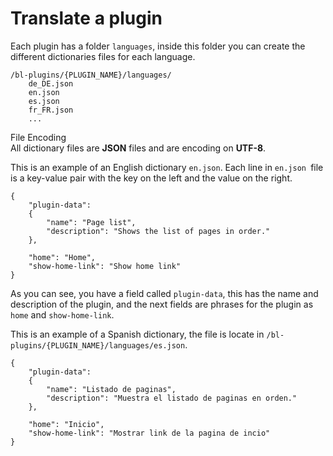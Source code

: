 # Translate a plugin
<!-- position: 1 -->

Each plugin has a folder `languages`, inside this folder you can create the different dictionaries files for each language.

```
/bl-plugins/{PLUGIN_NAME}/languages/
	de_DE.json
	en.json
	es.json
	fr_FR.json
	...
```

<div class="note">
<div class="title">File Encoding</div>
All dictionary files are <b>JSON</b> files and are encoding on <b>UTF-8</b>.
</div>

This is an example of an English dictionary `en.json`. Each line in `en.json `file is a key-value pair with the key on the left and the value on the right.

```
{
	"plugin-data":
	{
		"name": "Page list",
		"description": "Shows the list of pages in order."
	},

	"home": "Home",
	"show-home-link": "Show home link"
}
```

As you can see, you have a field called `plugin-data`, this has the name and description of the plugin, and the next fields are phrases for the plugin as `home` and `show-home-link`.

This is an example of a Spanish dictionary, the file is locate in `/bl-plugins/{PLUGIN_NAME}/languages/es.json`.

```
{
	"plugin-data":
	{
		"name": "Listado de paginas",
		"description": "Muestra el listado de paginas en orden."
	},

	"home": "Inicio",
	"show-home-link": "Mostrar link de la pagina de incio"
}
```
